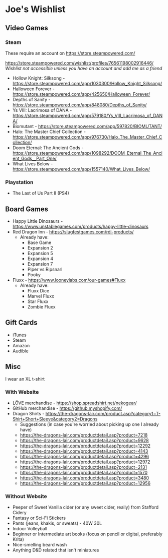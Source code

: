 # Joe's Wishlist

## Video Games

### Steam
These require an account on https://store.steampowered.com/

https://store.steampowered.com/wishlist/profiles/76561198002916446/  
*Wishlist not accessible unless you have an account and add me as a friend*

- Hollow Knight: Silksong - https://store.steampowered.com/app/1030300/Hollow_Knight_Silksong/
- Halloween Forever - https://store.steampowered.com/app/425650/Halloween_Forever/
- Depths of Sanity - https://store.steampowered.com/app/848080/Depths_of_Sanity/
- Ys VIII: Lacrimosa of DANA - https://store.steampowered.com/app/579180/Ys_VIII_Lacrimosa_of_DANA/
- Biomutant - https://store.steampowered.com/app/597820/BIOMUTANT/
- Halo: The Master Chief Collection - https://store.steampowered.com/app/976730/Halo_The_Master_Chief_Collection/
- Doom Eternal: The Ancient Gods - https://store.steampowered.com/app/1098292/DOOM_Eternal_The_Ancient_Gods__Part_One/
- What Lives Below - https://store.steampowered.com/app/1557140/What_Lives_Below/

### Playstation
- The Last of Us Part II (PS4)

## Board Games
- Happy Little Dinosaurs - https://www.unstablegames.com/products/happy-little-dinosaurs
- Red Dragon Inn - https://slugfestgames.com/rdi-products/
  - Already have:
    - Base Game
    - Expansion 2
    - Expansion 5
    - Expansion 4
    - Expansion 7
    - Piper vs Ripsnarl
    - Pooky
- Fluxx - https://www.looneylabs.com/our-games#Fluxx
  - Already have:
    - Fluxx Dice
    - Marvel Fluxx
    - Star Fluxx
    - Zombie Fluxx

## Gift Cards
- iTunes
- Steam
- Amazon
- Audible

## Misc
I wear an XL t-shirt

### With Website
- LÖVE merchandise - https://shop.spreadshirt.net/nekogear/
- GitHub merchandise - https://github.myshopify.com/
- Dragon Shirts - https://the-dragons-lair.com/product.asp?category1=T-Shirt+Short+Sleeve&category2=Dragons
  - Suggestions (in case you're worried about picking up one I already have)
  - https://the-dragons-lair.com/productdetail.asp?product=7218
  - https://the-dragons-lair.com/productdetail.asp?product=9628
  - https://the-dragons-lair.com/productdetail.asp?product=12292
  - https://the-dragons-lair.com/productdetail.asp?product=4143
  - https://the-dragons-lair.com/productdetail.asp?product=4296
  - https://the-dragons-lair.com/productdetail.asp?product=12972
  - https://the-dragons-lair.com/productdetail.asp?product=2131
  - https://the-dragons-lair.com/productdetail.asp?product=1570
  - https://the-dragons-lair.com/productdetail.asp?product=3480
  - https://the-dragons-lair.com/productdetail.asp?product=12956

### Without Website
- Peeper of Sweet Vanilla cider (or any sweet cider, really) from Stafford Cidery
- Fantasy or Sci-Fi Stickers
- Pants (jeans, khakis, or sweats) - 40W 30L
- Indoor Volleyball
- Beginner or Intermediate art books (focus on pencil or digital, preferably Krita)
- Nice-smelling beard wash
- Anything D&D related that isn't miniatures
